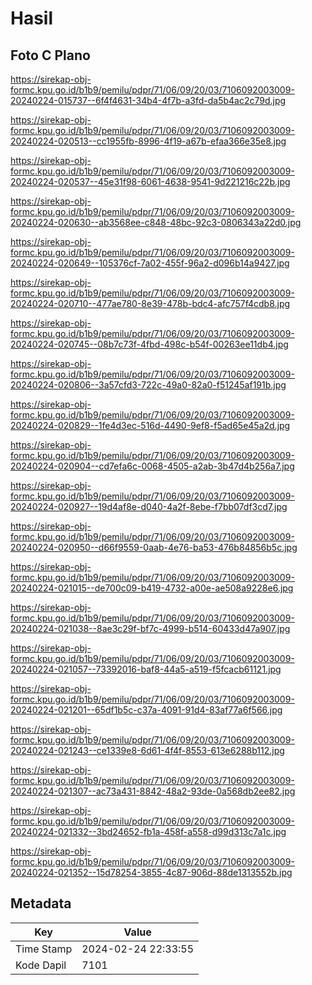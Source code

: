 # Hasil

## Foto C Plano

https://sirekap-obj-formc.kpu.go.id/b1b9/pemilu/pdpr/71/06/09/20/03/7106092003009-20240224-015737--6f4f4631-34b4-4f7b-a3fd-da5b4ac2c79d.jpg

https://sirekap-obj-formc.kpu.go.id/b1b9/pemilu/pdpr/71/06/09/20/03/7106092003009-20240224-020513--cc1955fb-8996-4f19-a67b-efaa366e35e8.jpg

https://sirekap-obj-formc.kpu.go.id/b1b9/pemilu/pdpr/71/06/09/20/03/7106092003009-20240224-020537--45e31f98-6061-4638-9541-9d221216c22b.jpg

https://sirekap-obj-formc.kpu.go.id/b1b9/pemilu/pdpr/71/06/09/20/03/7106092003009-20240224-020630--ab3568ee-c848-48bc-92c3-0806343a22d0.jpg

https://sirekap-obj-formc.kpu.go.id/b1b9/pemilu/pdpr/71/06/09/20/03/7106092003009-20240224-020649--105376cf-7a02-455f-96a2-d096b14a9427.jpg

https://sirekap-obj-formc.kpu.go.id/b1b9/pemilu/pdpr/71/06/09/20/03/7106092003009-20240224-020710--477ae780-8e39-478b-bdc4-afc757f4cdb8.jpg

https://sirekap-obj-formc.kpu.go.id/b1b9/pemilu/pdpr/71/06/09/20/03/7106092003009-20240224-020745--08b7c73f-4fbd-498c-b54f-00263ee11db4.jpg

https://sirekap-obj-formc.kpu.go.id/b1b9/pemilu/pdpr/71/06/09/20/03/7106092003009-20240224-020806--3a57cfd3-722c-49a0-82a0-f51245af191b.jpg

https://sirekap-obj-formc.kpu.go.id/b1b9/pemilu/pdpr/71/06/09/20/03/7106092003009-20240224-020829--1fe4d3ec-516d-4490-9ef8-f5ad65e45a2d.jpg

https://sirekap-obj-formc.kpu.go.id/b1b9/pemilu/pdpr/71/06/09/20/03/7106092003009-20240224-020904--cd7efa6c-0068-4505-a2ab-3b47d4b256a7.jpg

https://sirekap-obj-formc.kpu.go.id/b1b9/pemilu/pdpr/71/06/09/20/03/7106092003009-20240224-020927--19d4af8e-d040-4a2f-8ebe-f7bb07df3cd7.jpg

https://sirekap-obj-formc.kpu.go.id/b1b9/pemilu/pdpr/71/06/09/20/03/7106092003009-20240224-020950--d66f9559-0aab-4e76-ba53-476b84856b5c.jpg

https://sirekap-obj-formc.kpu.go.id/b1b9/pemilu/pdpr/71/06/09/20/03/7106092003009-20240224-021015--de700c09-b419-4732-a00e-ae508a9228e6.jpg

https://sirekap-obj-formc.kpu.go.id/b1b9/pemilu/pdpr/71/06/09/20/03/7106092003009-20240224-021038--8ae3c29f-bf7c-4999-b514-60433d47a907.jpg

https://sirekap-obj-formc.kpu.go.id/b1b9/pemilu/pdpr/71/06/09/20/03/7106092003009-20240224-021057--73392016-baf8-44a5-a519-f5fcacb61121.jpg

https://sirekap-obj-formc.kpu.go.id/b1b9/pemilu/pdpr/71/06/09/20/03/7106092003009-20240224-021201--65df1b5c-c37a-4091-91d4-83af77a6f566.jpg

https://sirekap-obj-formc.kpu.go.id/b1b9/pemilu/pdpr/71/06/09/20/03/7106092003009-20240224-021243--ce1339e8-6d61-4f4f-8553-613e6288b112.jpg

https://sirekap-obj-formc.kpu.go.id/b1b9/pemilu/pdpr/71/06/09/20/03/7106092003009-20240224-021307--ac73a431-8842-48a2-93de-0a568db2ee82.jpg

https://sirekap-obj-formc.kpu.go.id/b1b9/pemilu/pdpr/71/06/09/20/03/7106092003009-20240224-021332--3bd24652-fb1a-458f-a558-d99d313c7a1c.jpg

https://sirekap-obj-formc.kpu.go.id/b1b9/pemilu/pdpr/71/06/09/20/03/7106092003009-20240224-021352--15d78254-3855-4c87-906d-88de1313552b.jpg


## Metadata

| Key        | Value               |
| ---------- | ------------------- |
| Time Stamp | 2024-02-24 22:33:55 |
| Kode Dapil | 7101                |



